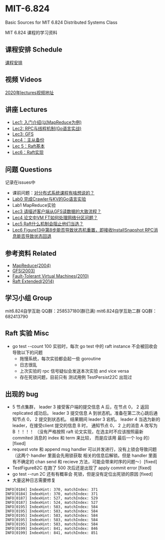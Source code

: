 # MIT-6.824
Basic Sources for MIT 6.824 Distributed Systems Class

MIT 6.824 课程的学习资料

## 课程安排 Schedule

[课程安排](https://pdos.csail.mit.edu/6.824/schedule.html)

## 视频 Videos

[2020年lectures视频地址](https://www.bilibili.com/video/av87684880)

## 讲座 Lectures

- [Lec1: 入门介绍(以MapReduce为例)](https://github.com/chaozh/MIT-6.824/issues/2)
- [Lec2: RPC与线程机制(Go语言实战)](https://github.com/chaozh/MIT-6.824/issues/3)
- [Lec3: GFS](https://github.com/chaozh/MIT-6.824/issues/6)
- [Lec4：主从备份](https://github.com/chaozh/MIT-6.824/issues/7)
- [Lec 5：Raft基本](https://github.com/chaozh/MIT-6.824/issues/9)
- [Lec6：Raft实现](https://github.com/chaozh/MIT-6.824/issues/10)

## 问题 Questions

记录在issues中

- 课前问题：[对分布式系统课程有啥想说的？](https://github.com/chaozh/MIT-6.824/issues/1)
- [Lab0 完成Crawler与KV的Go语言实验](https://github.com/chaozh/MIT-6.824/issues/4)
- Lab1 MapReduce实验
- [Lec3 请描述客户端从GFS读数据的大致流程？](https://github.com/chaozh/MIT-6.824/issues/6)
- [Lec4 论文中VM FT如何处理网络分区问题？](https://github.com/chaozh/MIT-6.824/issues/7)
- [Lec5 Raft什么机制会阻止他们当选？](https://github.com/chaozh/MIT-6.824/issues/9)
- [Lec6 Figure13中第8步能否导致状态机重置，即接收InstallSnapshot RPC消息能否导致状态回退](https://github.com/chaozh/MIT-6.824/issues/10)

## 参考资料 Related

- [MapReduce(2004)](https://pdos.csail.mit.edu/6.824/papers/mapreduce.pdf)
- [GFS(2003)](https://static.googleusercontent.com/media/research.google.com/zh-CN//archive/gfs-sosp2003.pdf)
- [Fault-Tolerant Virtual Machines(2010)](https://pdos.csail.mit.edu/6.824/papers/vm-ft.pdf)
- [Raft Extended(2014)](https://pdos.csail.mit.edu/6.824/papers/raft-extended.pdf)



## 学习小组 Group

mit6.824自学互助 QQ群：258537180(群已满)
mit6.824自学互助二群 QQ群：682413790


## Raft 实验 Misc
* go test --count 100 实验时，每次 go test 中的 raft instance 不会被回收会导致以下的问题
  * 拖慢系统，每次实验都会起一些 goroutine
  * 日志很乱
  * 上次实验的 rpc 信号疑似会发送本次实验 and vice versa
  * 存在死锁问题，目前只有 测试用例 TestPersist22C 出现过


## 出现的 bug
* 5 节点集群， leader 3 接受客户端的提交信息 A 后，在节点 0， 2 返回 replicated 成功后。 leader 3 提交信息 A 到状态机。准备在第二次心跳后通知节点 0， 2 提交到状态机。 结果期间 leader 3 宕机。 leader 4 当选为新的 leader，在接受client 提交的信息 B 时， 通知节点 0， 2 上的消息 A 改写为 B ！！！！ （没有严格按照 raft 论文实现，在选主时不应该按照最新 commited 消息的 index 和 term 来比较， 而是应该用 最后一个 log 的）[fixed]
* request vote 和 append msg handler 可以并发进行，没有上锁会导致问题（这两个 handler 里面会先用锁获取 相关的信息后解锁。但是 handler 里面有不确定的 chan send 和 recieve 方法，可能会带来时序的问题～）[fixed]
* TestFigure82C 在跑了 500 次后还是出现了 apply commit error [fixed]
* go test --run 2C 还有有概率会 死锁，但是没有定位出死锁的原因 [fixed]
* 大量这种日志需要修复
```
INFO[0184] IndexHint: 370, matchIndex: 371
INFO[0184] IndexHint: 370, matchIndex: 371
INFO[0187] IndexHint: 527, matchIndex: 529
INFO[0187] IndexHint: 524, matchIndex: 527
INFO[0195] IndexHint: 583, matchIndex: 584
INFO[0195] IndexHint: 583, matchIndex: 584
INFO[0195] IndexHint: 583, matchIndex: 584
INFO[0195] IndexHint: 583, matchIndex: 584
INFO[0195] IndexHint: 583, matchIndex: 584
INFO[0199] IndexHint: 841, matchIndex: 846
INFO[0199] IndexHint: 841, matchIndex: 851
```


